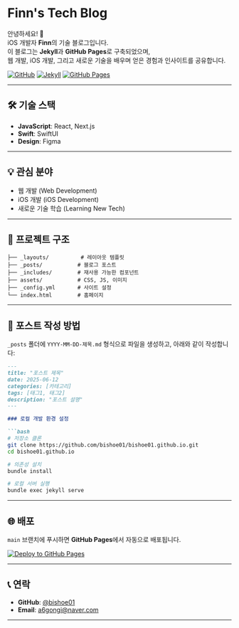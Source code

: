

# Finn's Tech Blog

안녕하세요! 👋  
iOS 개발자 **Finn**의 기술 블로그입니다.  
이 블로그는 **Jekyll**과 **GitHub Pages**로 구축되었으며,  
웹 개발, iOS 개발, 그리고 새로운 기술을 배우며 얻은 경험과 인사이트를 공유합니다.

[![GitHub](https://img.shields.io/badge/GitHub-@bishoe01-181717?style=flat-square&logo=github)](https://github.com/bishoe01)
[![Jekyll](https://img.shields.io/badge/Jekyll-v4.3.3-red?style=flat-square&logo=jekyll)](https://jekyllrb.com/)
[![GitHub Pages](https://img.shields.io/badge/GitHub%20Pages-Deployed-222222?style=flat-square)](https://bishoe01.github.io)

---

## 🛠️ 기술 스택

- **JavaScript**: React, Next.js
- **Swift**: SwiftUI
- **Design**: Figma

---

## 💡 관심 분야

- 웹 개발 (Web Development)
- iOS 개발 (iOS Development)
- 새로운 기술 학습 (Learning New Tech)

---

## 📁 프로젝트 구조

```plaintext
├── _layouts/          # 레이아웃 템플릿
├── _posts/           # 블로그 포스트
├── _includes/        # 재사용 가능한 컴포넌트
├── assets/           # CSS, JS, 이미지
├── _config.yml       # 사이트 설정
└── index.html        # 홈페이지
```

---

## 📝 포스트 작성 방법

`_posts` 폴더에 `YYYY-MM-DD-제목.md` 형식으로 파일을 생성하고, 아래와 같이 작성합니다:

```markdown
---
title: "포스트 제목"
date: 2025-06-12
categories: [카테고리]
tags: [태그1, 태그2]
description: "포스트 설명"
---

### 로컬 개발 환경 설정

```bash
# 저장소 클론
git clone https://github.com/bishoe01/bishoe01.github.io.git
cd bishoe01.github.io

# 의존성 설치
bundle install

# 로컬 서버 실행
bundle exec jekyll serve
```

---

## 🌐 배포

`main` 브랜치에 푸시하면 **GitHub Pages**에서 자동으로 배포됩니다.

[![Deploy to GitHub Pages](https://img.shields.io/badge/Deploy-GitHub%20Pages-2EA44F?style=flat-square)](https://bishoe01.github.io)

---

## 📞 연락

- **GitHub**: [@bishoe01](https://github.com/bishoe01)
- **Email**: [a6gongi@naver.com](mailto:a6gongi@naver.com)

---
